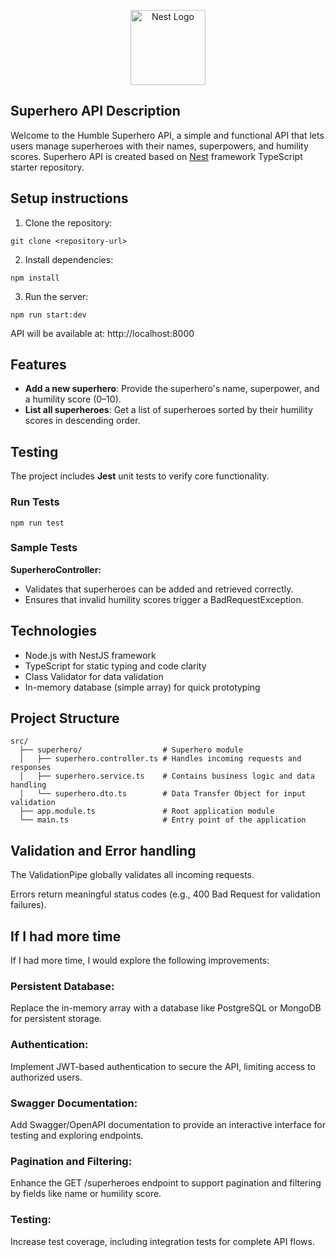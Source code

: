 <p align="center">
  <a href="http://nestjs.com/" target="blank"><img src="https://nestjs.com/img/logo-small.svg" width="120" alt="Nest Logo" /></a>
</p>


## Superhero API Description

Welcome to the Humble Superhero API, a simple and functional API that lets users manage superheroes with their names, superpowers, and humility scores. Superhero API is created based on [Nest](https://github.com/nestjs/nest) framework TypeScript starter repository.

## Setup instructions

1. Clone the repository:
```
git clone <repository-url>
```
2. Install dependencies:
```
npm install
```
3. Run the server:
```
npm run start:dev
```


API will be available at:
http://localhost:8000

## Features

- **Add a new superhero**: Provide the superhero's name, superpower, and a humility score (0–10).
- **List all superheroes**: Get a list of superheroes sorted by their humility scores in descending order.

## Testing

The project includes **Jest** unit tests to verify core functionality.

### Run Tests
```
npm run test
```
### Sample Tests
**SuperheroController:**
- Validates that superheroes can be added and retrieved correctly.
- Ensures that invalid humility scores trigger a BadRequestException.

## Technologies
- Node.js with NestJS framework
- TypeScript for static typing and code clarity
- Class Validator for data validation
- In-memory database (simple array) for quick prototyping

## Project Structure
```
src/
  ├── superhero/                  # Superhero module
  │   ├── superhero.controller.ts # Handles incoming requests and responses
  │   ├── superhero.service.ts    # Contains business logic and data handling
  │   └── superhero.dto.ts        # Data Transfer Object for input validation
  ├── app.module.ts               # Root application module
  └── main.ts                     # Entry point of the application
```

## Validation and Error handling
The ValidationPipe globally validates all incoming requests.

Errors return meaningful status codes (e.g., 400 Bad Request for validation failures).


## If I had more time

If I had more time, I would explore the following improvements:

### Persistent Database:
Replace the in-memory array with a database like PostgreSQL or MongoDB for persistent storage.

### Authentication:
Implement JWT-based authentication to secure the API, limiting access to authorized users.

### Swagger Documentation:
Add Swagger/OpenAPI documentation to provide an interactive interface for testing and exploring endpoints.

### Pagination and Filtering:
Enhance the GET /superheroes endpoint to support pagination and filtering by fields like name or humility score.

### Testing:
Increase test coverage, including integration tests for complete API flows.

